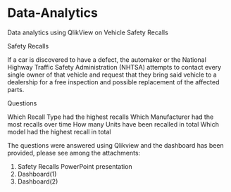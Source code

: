 # Data-Analytics
Data analytics using QlikView on Vehicle Safety Recalls

Safety Recalls

If a car is discovered to have a defect, the automaker or the National Highway Traffic Safety Administration (NHTSA) attempts to contact every single owner of that vehicle and request that they bring said vehicle to a dealership for a free inspection and possible replacement of the affected parts.

Questions

Which Recall Type had the highest recalls
Which Manufacturer had the most recalls over time
How many Units have been recalled in total
Which model had the highest recall in total

The questions were answered using Qlikview and the dashboard has been provided, please see among the attachments:

1. Safety Recalls PowerPoint presentation
2. Dashboard(1)
3. Dashboard(2)
